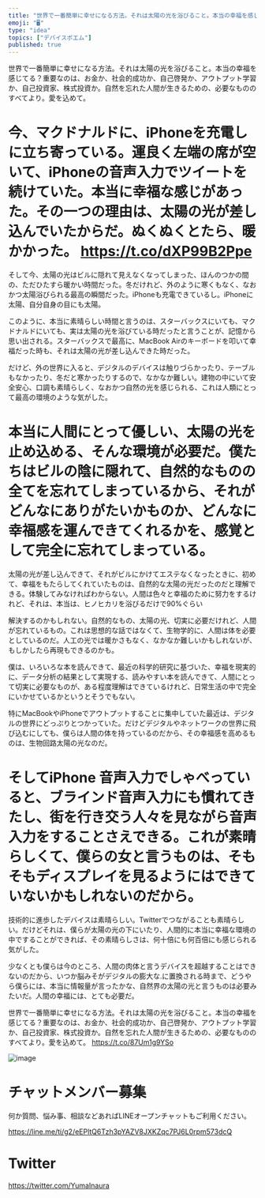 ```yaml
---
title: "世界で一番簡単に幸せになる方法。それは太陽の光を浴びること。本当の幸福を感じてる？重要なのは、お金か、社会的成功か、自己啓発か、アウトプット"
emoji: "🖥"
type: "idea"
topics: ["デバイスポエム"]
published: true
---
```


世界で一番簡単に幸せになる方法。それは太陽の光を浴びること。本当の幸福を感じてる？重要なのは、お金か、社会的成功か、自己啓発か、アウトプット学習か、自己投資家、株式投資か。自然を忘れた人間が生きるための、必要なもののすべてより。愛を込めて。


# 今、マクドナルドに、iPhoneを充電しに立ち寄っている。運良く左端の席が空いて、iPhoneの音声入力でツイートを続けていた。本当に幸福な感じがあった。その一つの理由は、太陽の光が差し込んでいたからだ。ぬくぬくとたら、暖かかった。 https://t.co/dXP99B2Ppe

そして今、太陽の光はビルに隠れて見えなくなってしまった、ほんのつかの間の、ただひたすら暖かい時間だった。冬だけれど、外のように寒くもなく、なおかつ太陽浴びられる最高の瞬間だった。iPhoneも充電できているし。iPhoneに太陽、自分自身の目にも太陽。

このように、本当に素晴らしい時間と言うのは、スターバックスにいても、マクドナルドにいても、実は太陽の光を浴びている時だったと言うことが、記憶から思い出される。スターバックスで最高に、MacBook Airのキーボードを叩いて幸福だった時も、それは太陽の光が差し込んできた時だった。

だけど、外の世界に入ると、デジタルのデバイスは触りづらかったり、テーブルもなかったり、冬だと寒かったりするので、なかなか難しい。建物の中にいて安全安心、口調も素晴らしく、なおかつ自然の光を感じられる、これは人類にとって最高の環境のような気がした。

# 本当に人間にとって優しい、太陽の光を止め込める、そんな環境が必要だ。僕たちはビルの陰に隠れて、自然的なものの全てを忘れてしまっているから、それがどんなにありがたいかものか、どんなに幸福感を運んできてくれるかを、感覚として完全に忘れてしまっている。

太陽の光が差し込んできて、それがビルにかけてエステなくなったときに、初めて、幸福をもたらしてくれていたものは、自然的な太陽の光だったのだと理解できる。体験してみなければわからない。人間は色々と幸福のために努力をするけれど、それは、本当は、ヒノヒカリを浴びるだけで90%ぐらい

解決するのかもしれない。自然的なもの、太陽の光、切実に必要だけれど、人間が忘れているもの。これは思想的な話ではなくて、生物学的に、人間は体を必要としているのだ。人工の光では暖かさもなく、なかなか難しいかもしれないが、もしかしたら再現もできるのかも。

僕は、いろいろな本を読んできて、最近の科学的研究に基づいた、幸福を現実的に、データ分析の結果として実現する、読みやすい本を読んできて、人間にとって切実に必要なものが、ある程度理解はできているけれど、日常生活の中で完全にいかせているかというとそうでもない。

特にMacBookやiPhoneでアウトプットすることに集中していた最近は、デジタルの世界にどっぷりとつかっていた。だけどデジタルやネットワークの世界に飛び込むにしても、僕らは人間の体を持っているのだから、その幸福感を高めるものは、生物回路太陽の光なのだ。

# そしてiPhone 音声入力でしゃべっていると、ブラインド音声入力にも慣れてきたし、街を行き交う人々を見ながら音声入力をすることさえできる。これが素晴らしくて、僕らの女と言うものは、そもそもディスプレイを見るようにはできていないかもしれないのだから。

技術的に進歩したデバイスは素晴らしい。Twitterでつながることも素晴らしい。だけどそれは、僕らが太陽の光の下にいたり、人間的に本当に幸福な環境の中ですることができれば、その素晴らしさは、何十倍にも何百倍にも感じられる気がした。

少なくとも僕らは今のところ、人間の肉体と言うデバイスを超越することはできないのだから、いつか脳みそがデジタルの膨大な.に置換される時まで、どうやら僕らには、本当に情報量が言ったかな、自然界の太陽の光と言うものは必要みたいだ。人間の幸福には、とても必要だ。

世界で一番簡単に幸せになる方法。それは太陽の光を浴びること。本当の幸福を感じてる？重要なのは、お金か、社会的成功か、自己啓発か、アウトプット学習か、自己投資家、株式投資か。自然を忘れた人間が生きるための、必要なもののすべてより。愛を込めて。 https://t.co/87Um1g9YSo

![image](https://user-images.githubusercontent.com/13635059/51808644-e531bb00-22d9-11e9-87c1-629b6402adbc.png)








<!-- Update From Qiita API -->

# チャットメンバー募集


何か質問、悩み事、相談などあればLINEオープンチャットもご利用ください。

https://line.me/ti/g2/eEPltQ6Tzh3pYAZV8JXKZqc7PJ6L0rpm573dcQ





# Twitter


https://twitter.com/YumaInaura


<!-- Update From Qiita API -->


